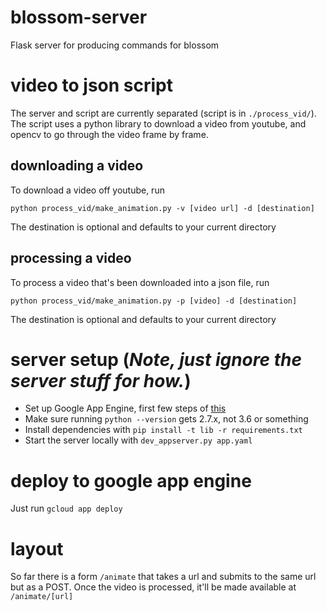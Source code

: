# blossom-server
Flask server for producing commands for blossom

# video to json script
The server and script are currently separated (script is in `./process_vid/`). The script uses a python library to download a video from youtube, and opencv to go through the video frame by frame.

## downloading a video
To download a video off youtube, run
```
python process_vid/make_animation.py -v [video url] -d [destination]
```
The destination is optional and defaults to your current directory

## processing a video
To process a video that's been downloaded into a json file, run
```
python process_vid/make_animation.py -p [video] -d [destination]
```
The destination is optional and defaults to your current directory

# server setup (*Note, just ignore the server stuff for how.*)
- Set up Google App Engine, first few steps of [this](https://cloud.google.com/appengine/docs/standard/python/getting-started/python-standard-env#test_the_application)
- Make sure running `python --version` gets 2.7.x, not 3.6 or something
- Install dependencies with `pip install -t lib -r requirements.txt`
- Start the server locally with `dev_appserver.py app.yaml`

# deploy to google app engine
Just run `gcloud app deploy`

# layout
So far there is a form `/animate` that takes a url and submits to the same url but as a POST. Once the video is processed, it'll be made available at `/animate/[url]`
